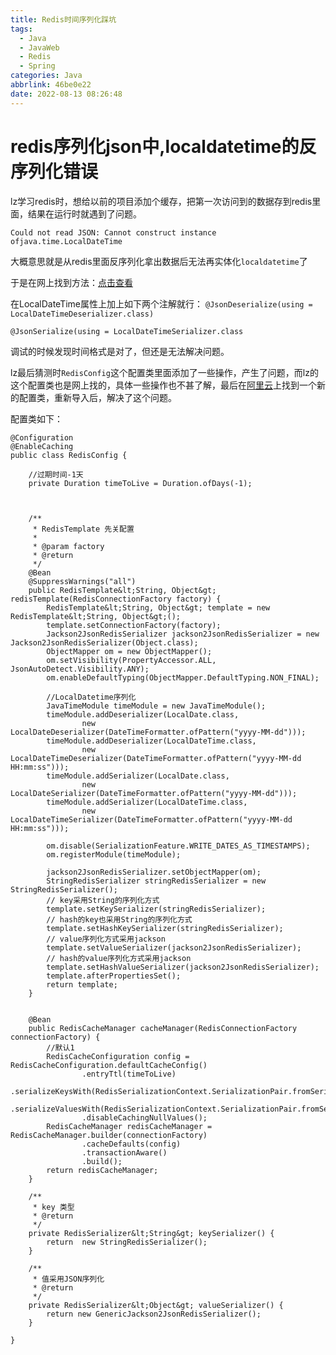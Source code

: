 ```yaml
---
title: Redis时间序列化踩坑
tags:
  - Java
  - JavaWeb
  - Redis
  - Spring
categories: Java
abbrlink: 46be0e22
date: 2022-08-13 08:26:48
---
```




<h1>redis序列化json中,localdatetime的反序列化错误</h1>
lz学习redis时，想给以前的项目添加个缓存，把第一次访问到的数据存到redis里面，结果在运行时就遇到了问题。

`Could not read JSON: Cannot construct instance ofjava.time.LocalDateTime`

大概意思就是从redis里面反序列化拿出数据后无法再实体化`localdatetime`了

于是在网上找到方法：[点击查看](https://blog.csdn.net/Tony_zt/article/details/105074792)

在LocalDateTime属性上加上如下两个注解就行：
`@JsonDeserialize(using = LocalDateTimeDeserializer.class)`

`@JsonSerialize(using = LocalDateTimeSerializer.class`

调试的时候发现时间格式是对了，但还是无法解决问题。

lz最后猜测时`RedisConfig`这个配置类里面添加了一些操作，产生了问题，而lz的这个配置类也是网上找的，具体一些操作也不甚了解，最后在[阿里云](https://developer.aliyun.com/article/769874)上找到一个新的配置类，重新导入后，解决了这个问题。

配置类如下：

```
@Configuration
@EnableCaching
public class RedisConfig {

    //过期时间-1天
    private Duration timeToLive = Duration.ofDays(-1);



    /**
     * RedisTemplate 先关配置
     *
     * @param factory
     * @return
     */
    @Bean
    @SuppressWarnings("all")
    public RedisTemplate&lt;String, Object&gt; redisTemplate(RedisConnectionFactory factory) {
        RedisTemplate&lt;String, Object&gt; template = new RedisTemplate&lt;String, Object&gt;();
        template.setConnectionFactory(factory);
        Jackson2JsonRedisSerializer jackson2JsonRedisSerializer = new Jackson2JsonRedisSerializer(Object.class);
        ObjectMapper om = new ObjectMapper();
        om.setVisibility(PropertyAccessor.ALL, JsonAutoDetect.Visibility.ANY);
        om.enableDefaultTyping(ObjectMapper.DefaultTyping.NON_FINAL);

        //LocalDatetime序列化
        JavaTimeModule timeModule = new JavaTimeModule();
        timeModule.addDeserializer(LocalDate.class,
                new LocalDateDeserializer(DateTimeFormatter.ofPattern("yyyy-MM-dd")));
        timeModule.addDeserializer(LocalDateTime.class,
                new LocalDateTimeDeserializer(DateTimeFormatter.ofPattern("yyyy-MM-dd HH:mm:ss")));
        timeModule.addSerializer(LocalDate.class,
                new LocalDateSerializer(DateTimeFormatter.ofPattern("yyyy-MM-dd")));
        timeModule.addSerializer(LocalDateTime.class,
                new LocalDateTimeSerializer(DateTimeFormatter.ofPattern("yyyy-MM-dd HH:mm:ss")));

        om.disable(SerializationFeature.WRITE_DATES_AS_TIMESTAMPS);
        om.registerModule(timeModule);

        jackson2JsonRedisSerializer.setObjectMapper(om);
        StringRedisSerializer stringRedisSerializer = new StringRedisSerializer();
        // key采用String的序列化方式
        template.setKeySerializer(stringRedisSerializer);
        // hash的key也采用String的序列化方式
        template.setHashKeySerializer(stringRedisSerializer);
        // value序列化方式采用jackson
        template.setValueSerializer(jackson2JsonRedisSerializer);
        // hash的value序列化方式采用jackson
        template.setHashValueSerializer(jackson2JsonRedisSerializer);
        template.afterPropertiesSet();
        return template;
    }


    @Bean
    public RedisCacheManager cacheManager(RedisConnectionFactory connectionFactory) {
        //默认1
        RedisCacheConfiguration config = RedisCacheConfiguration.defaultCacheConfig()
                .entryTtl(timeToLive)
                .serializeKeysWith(RedisSerializationContext.SerializationPair.fromSerializer(keySerializer()))
                .serializeValuesWith(RedisSerializationContext.SerializationPair.fromSerializer(valueSerializer()))
                .disableCachingNullValues();
        RedisCacheManager redisCacheManager = RedisCacheManager.builder(connectionFactory)
                .cacheDefaults(config)
                .transactionAware()
                .build();
        return redisCacheManager;
    }

    /**
     * key 类型
     * @return
     */
    private RedisSerializer&lt;String&gt; keySerializer() {
        return  new StringRedisSerializer();
    }

    /**
     * 值采用JSON序列化
     * @return
     */
    private RedisSerializer&lt;Object&gt; valueSerializer() {
        return new GenericJackson2JsonRedisSerializer();
    }

}
```

